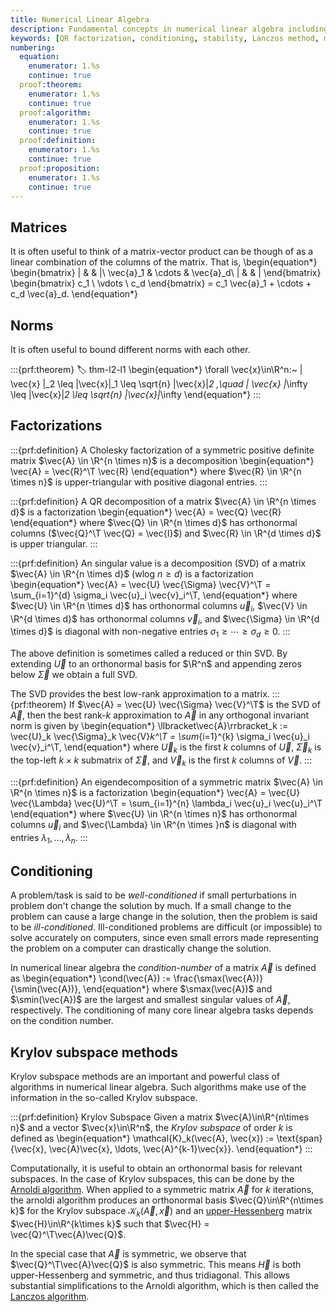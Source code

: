 ```yaml
---
title: Numerical Linear Algebra
description: Fundamental concepts in numerical linear algebra including factorizations, conditioning, stability, and the Lanczos method for matrix functions
keywords: [QR factorization, conditioning, stability, Lanczos method, matrix functions, Krylov subspace, numerical linear algebra]
numbering:
  equation:
    enumerator: 1.%s
    continue: true
  proof:theorem:
    enumerator: 1.%s
    continue: true
  proof:algorithm:
    enumerator: 1.%s
    continue: true
  proof:definition:
    enumerator: 1.%s
    continue: true
  proof:proposition:
    enumerator: 1.%s
    continue: true
---
```



## Matrices 

It is often useful to think of a matrix-vector product can be though of as a linear combination of the columns of the matrix. 
That is,
\begin{equation*}
\begin{bmatrix}
| & & |\\
\vec{a}_1 & \cdots & \vec{a}_d\\
| & & |
\end{bmatrix}
\begin{bmatrix} 
c_1 \\ \vdots \\ c_d \end{bmatrix} 
= c_1 \vec{a}_1 + \cdots + c_d \vec{a}_d.
\end{equation*}


## Norms

It is often useful to bound different norms with each other.

:::{prf:theorem}
:label: thm-l2-l1
\begin{equation*}
\forall \vec{x}\in\R^n:~
\| \vec{x} \|_2 \leq \|\vec{x}\|_1 \leq \sqrt{n} \|\vec{x}\|_2
,\quad
\| \vec{x} \|_\infty \leq \|\vec{x}\|_2 \leq \sqrt{n} \|\vec{x}\|_\infty
\end{equation*}
:::


## Factorizations

:::{prf:definition}
A Cholesky factorization of a symmetric positive definite matrix $\vec{A} \in \R^{n \times n}$ is a decomposition
\begin{equation*}
\vec{A} = \vec{R}^\T \vec{R}
\end{equation*}
where $\vec{R} \in \R^{n \times n}$ is upper-triangular with positive diagonal entries.
:::

:::{prf:definition}
A QR decomposition of a matrix $\vec{A} \in \R^{n \times d}$ is a factorization 
\begin{equation*}
\vec{A} = \vec{Q} \vec{R}
\end{equation*}
where $\vec{Q} \in \R^{n \times d}$ has orthonormal columns ($\vec{Q}^\T \vec{Q} = \vec{I}$) and $\vec{R} \in \R^{d \times d}$ is upper triangular.
:::


:::{prf:definition}
An singular value is a decomposition (SVD) of a matrix $\vec{A} \in \R^{n \times d}$ (wlog $n\geq d$) is a factorization
\begin{equation*}
\vec{A} = \vec{U} \vec{\Sigma} \vec{V}^\T 
= \sum_{i=1}^{d} \sigma_i \vec{u}_i \vec{v}_i^\T,
\end{equation*}
where $\vec{U} \in \R^{n \times d}$ has orthonormal columns $\vec{u}_i$, $\vec{V} \in \R^{d \times d}$ has orthonormal columns $\vec{v}_i$, and $\vec{\Sigma} \in \R^{d \times d}$ is diagonal with non-negative entries $\sigma_1 \geq \cdots \geq \sigma_d \geq 0$.
:::


The above definition is sometimes called a reduced or thin SVD. 
By extending $\vec{U}$ to an orthonormal basis for $\R^n$ and appending zeros below $\vec{\Sigma}$ we obtain a full SVD.

The SVD provides the best low-rank approximation to a matrix.
:::{prf:theorem}
If $\vec{A} = \vec{U} \vec{\Sigma} \vec{V}^\T$ is the SVD of $\vec{A}$, then the best rank-$k$ approximation to $\vec{A}$ in any orthogonal invariant norm is given by
\begin{equation*}
\llbracket\vec{A}\rrbracket_k := \vec{U}_k \vec{\Sigma}_k \vec{V}_k^\T
= \sum_{i=1}^{k} \sigma_i \vec{u}_i \vec{v}_i^\T,
\end{equation*}
where $\vec{U}_k$ is the first $k$ columns of $\vec{U}$, $\vec{\Sigma}_k$ is the top-left $k\times k$ submatrix of $\vec{\Sigma}$, and $\vec{V}_k$ is the first $k$ columns of $\vec{V}$.
:::

:::{prf:definition}
An eigendecomposition of a symmetric matrix $\vec{A} \in \R^{n \times n}$ is a factorization
\begin{equation*}
\vec{A} = \vec{U} \vec{\Lambda} \vec{U}^\T
= \sum_{i=1}^{n} \lambda_i \vec{u}_i \vec{u}_i^\T
\end{equation*}
where $\vec{U} \in \R^{n \times n}$ has orthonormal columns $\vec{u}_i$ and $\vec{\Lambda} \in \R^{n \times }n$ is diagonal with entries $\lambda_1, \ldots, \lambda_n$.
:::


## Conditioning 

A problem/task is said to be *well-conditioned* if small perturbations in problem don't change the solution by much. 
If a small change to the problem can cause a large change in the solution, then the problem is said to be *ill-conditioned*.
Ill-conditioned problems are difficult (or impossible) to solve accurately  on computers, since even small errors made representing the problem on a computer can drastically change the solution.

In numerical linear algebra the *condition-number* of a matrix $\vec{A}$ is defined as
\begin{equation*}
\cond(\vec{A}) := \frac{\smax(\vec{A})}{\smin(\vec{A})},
\end{equation*}
where $\smax(\vec{A})$ and $\smin(\vec{A})$ are the largest and smallest singular values of $\vec{A}$, respectively.
The conditioning of many core linear algebra tasks depends on the condition number.


## Krylov subspace methods

Krylov subspace methods are an important and powerful class of algorithms in numerical linear algebra.
Such algorithms make use of the information in the so-called Krylov subspace.

:::{prf:definition} Krylov Subspace
Given a matrix $\vec{A}\in\R^{n\times n}$ and a vector $\vec{x}\in\R^n$, the *Krylov subspace* of order $k$ is defined as
\begin{equation*}
\mathcal{K}_k(\vec{A}, \vec{x}) := \text{span}\{\vec{x}, \vec{A}\vec{x}, \ldots, \vec{A}^{k-1}\vec{x}\}.
\end{equation*}
:::


Computationally, it is useful to obtain an orthonormal basis for relevant subspaces. In the case of Krylov subspaces, this can be done by the [Arnoldi algorithm](https://en.wikipedia.org/wiki/Arnoldi_iteration#The_Arnoldi_iteration).
When applied to a symmetric matrix $\vec{A}$ for $k$ iterations, the arnoldi algorithm produces an orthonormal basis $\vec{Q}\in\R^{n\times k}$ for the Krylov subspace $\mathcal{K}_k(\vec{A}, \vec{x})$ and an [upper-Hessenberg](https://en.wikipedia.org/wiki/Hessenberg_matrix) matrix $\vec{H}\in\R^{k\times k}$ such that $\vec{H} = \vec{Q}^\T\vec{A}\vec{Q}$.

In the special case that $\vec{A}$ is symmetric, we observe that $\vec{Q}^\T\vec{A}\vec{Q}$ is also symmetric.
This means $\vec{H}$ is both upper-Hessenberg and symmetric, and thus tridiagonal.
This allows substantial simplifications to the Arnoldi algorithm, which is then called the [Lanczos algorithm](https://en.wikipedia.org/wiki/Lanczos_algorithm).
